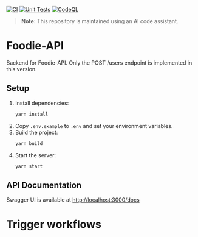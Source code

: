 [![CI](https://github.com/malyalavenu/foodie-API/actions/workflows/ci.yml/badge.svg?branch=main)](https://github.com/malyalavenu/foodie-API/actions/workflows/ci.yml)
[![Unit Tests](https://github.com/malyalavenu/foodie-API/actions/workflows/unit-tests.yml/badge.svg?branch=main)](https://github.com/malyalavenu/foodie-API/actions/workflows/unit-tests.yml)
[![CodeQL](https://github.com/malyalavenu/foodie-API/actions/workflows/codeql.yml/badge.svg?branch=main)](https://github.com/malyalavenu/foodie-API/actions/workflows/codeql.yml)

> **Note:** This repository is maintained using an AI code assistant.

# Foodie-API

Backend for Foodie-API. Only the POST /users endpoint is implemented in this version.

## Setup

1. Install dependencies:
   ```sh
   yarn install
   ```
2. Copy `.env.example` to `.env` and set your environment variables.
3. Build the project:
   ```sh
   yarn build
   ```
4. Start the server:
   ```sh
   yarn start
   ```

## API Documentation

Swagger UI is available at [http://localhost:3000/docs](http://localhost:3000/docs)
# Trigger workflows
